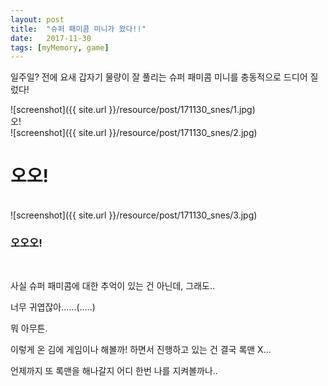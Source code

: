 ```yaml
---
layout: post
title:  "슈퍼 패미콤 미니가 왔다!!"
date:   2017-11-30
tags: [myMemory, game]
---
```


일주일? 전에 요새 갑자기 물량이 잘 풀리는 슈퍼 패미콤 미니를 충동적으로 드디어 질렀다!

![screenshot]({{ site.url }}/resource/post/171130_snes/1.jpg)
<br/>
오!
<br/>
![screenshot]({{ site.url }}/resource/post/171130_snes/2.jpg)
<br/>
<h1>오오!</h1>
<br/>
![screenshot]({{ site.url }}/resource/post/171130_snes/3.jpg)
<br/>
<h3>오오오!</h3>
<br/>

사실 슈퍼 패미콤에 대한 추억이 있는 건 아닌데, 그래도..

너무 귀엽잖아......(.....)

뭐 아무튼.

이렇게 온 김에 게임이나 해볼까! 하면서 진행하고 있는 건 결국 록맨 X...

언제까지 또 록맨을 해나갈지 어디 한번 나를 지켜볼까나..